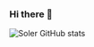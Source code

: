 ### Hi there 👋

![Soler GitHub stats](https://github-readme-stats.vercel.app/api?username={leonardosoler}&theme=dracula)
